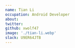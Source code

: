 ```yaml
---
name: Tian Li
occupation: Android Developer
about:
twitter:
github: xwolf47
image: './tian-li.webp'
slack: U9ER64JTB
---
```

